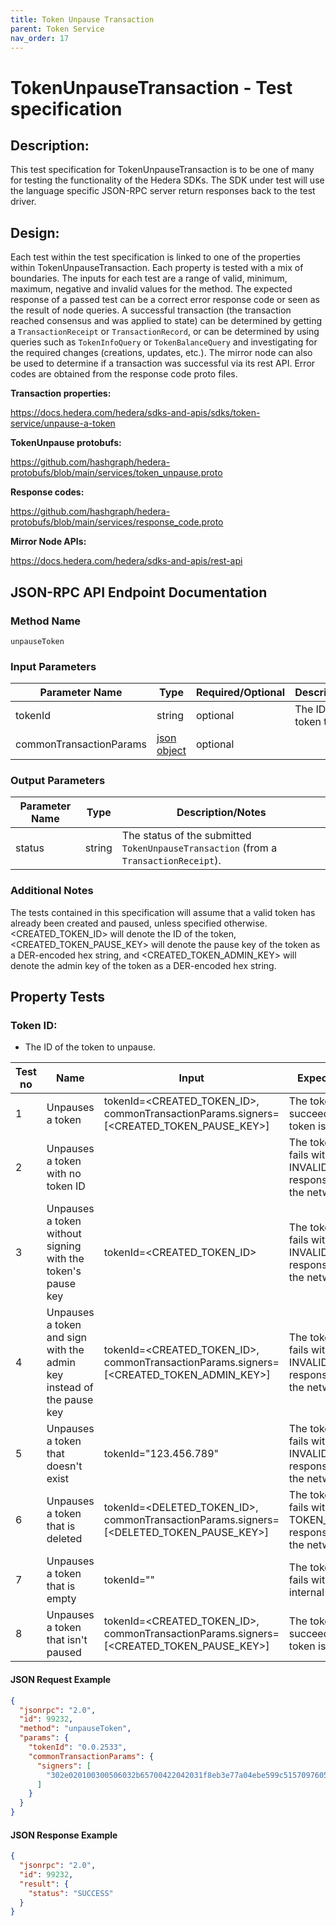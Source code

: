 ```yaml
---
title: Token Unpause Transaction
parent: Token Service
nav_order: 17
---
```

# TokenUnpauseTransaction - Test specification

## Description:
This test specification for TokenUnpauseTransaction is to be one of many for testing the functionality of the Hedera SDKs. The SDK under test will use the language specific JSON-RPC server return responses back to the test driver.

## Design:
Each test within the test specification is linked to one of the properties within TokenUnpauseTransaction. Each property is tested with a mix of boundaries. The inputs for each test are a range of valid, minimum, maximum, negative and invalid values for the method. The expected response of a passed test can be a correct error response code or seen as the result of node queries. A successful transaction (the transaction reached consensus and was applied to state) can be determined by getting a `TransactionReceipt` or `TransactionRecord`, or can be determined by using queries such as `TokenInfoQuery` or `TokenBalanceQuery` and investigating for the required changes (creations, updates, etc.). The mirror node can also be used to determine if a transaction was successful via its rest API. Error codes are obtained from the response code proto files.

**Transaction properties:**

https://docs.hedera.com/hedera/sdks-and-apis/sdks/token-service/unpause-a-token

**TokenUnpause protobufs:**

https://github.com/hashgraph/hedera-protobufs/blob/main/services/token_unpause.proto

**Response codes:**

https://github.com/hashgraph/hedera-protobufs/blob/main/services/response_code.proto

**Mirror Node APIs:**

https://docs.hedera.com/hedera/sdks-and-apis/rest-api

## JSON-RPC API Endpoint Documentation

### Method Name

`unpauseToken`

### Input Parameters

| Parameter Name          | Type                                                    | Required/Optional | Description/Notes               |
|-------------------------|---------------------------------------------------------|-------------------|---------------------------------|
| tokenId                 | string                                                  | optional          | The ID of the token to unpause. |
| commonTransactionParams | [json object](../common/commonTransactionParameters.md) | optional          |                                 |

### Output Parameters

| Parameter Name | Type   | Description/Notes                                                                    |
|----------------|--------|--------------------------------------------------------------------------------------|
| status         | string | The status of the submitted `TokenUnpauseTransaction` (from a `TransactionReceipt`). |

### Additional Notes

The tests contained in this specification will assume that a valid token has already been created and paused, unless specified otherwise. <CREATED_TOKEN_ID> will denote the ID of the token, <CREATED_TOKEN_PAUSE_KEY> will denote the pause key of the token as a DER-encoded hex string, and <CREATED_TOKEN_ADMIN_KEY> will denote the admin key of the token as a DER-encoded hex string.

## Property Tests

### **Token ID:**

- The ID of the token to unpause.

| Test no | Name                                                                  | Input                                                                                   | Expected response                                                                 | Implemented (Y/N) |
|---------|-----------------------------------------------------------------------|-----------------------------------------------------------------------------------------|-----------------------------------------------------------------------------------|-------------------|
| 1       | Unpauses a token                                                      | tokenId=<CREATED_TOKEN_ID>, commonTransactionParams.signers=[<CREATED_TOKEN_PAUSE_KEY>] | The token unpause succeeds and the token is unpaused.                             | Y                 |
| 2       | Unpauses a token with no token ID                                     |                                                                                         | The token unpause fails with an INVALID_TOKEN_ID response code from the network.  | Y                 |
| 3       | Unpauses a token without signing with the token's pause key           | tokenId=<CREATED_TOKEN_ID>                                                              | The token unpause fails with an INVALID_SIGNATURE response code from the network. | Y                 |
| 4       | Unpauses a token and sign with the admin key instead of the pause key | tokenId=<CREATED_TOKEN_ID>, commonTransactionParams.signers=[<CREATED_TOKEN_ADMIN_KEY>] | The token unpause fails with an INVALID_SIGNATURE response code from the network. | Y                 |
| 5       | Unpauses a token that doesn't exist                                   | tokenId="123.456.789"                                                                   | The token unpause fails with an INVALID_TOKEN_ID response code from the network.  | Y                 |
| 6       | Unpauses a token that is deleted                                      | tokenId=<DELETED_TOKEN_ID>, commonTransactionParams.signers=[<DELETED_TOKEN_PAUSE_KEY>] | The token unpause fails with an TOKEN_WAS_DELETED response code from the network. | Y                 |
| 7       | Unpauses a token that is empty                                        | tokenId=""                                                                              | The token unpause fails with an SDK internal error.                               | Y                 |
| 8       | Unpauses a token that isn't paused                                    | tokenId=<CREATED_TOKEN_ID>, commonTransactionParams.signers=[<CREATED_TOKEN_PAUSE_KEY>] | The token unpause succeeds and the token is unpaused.                             | Y                 |

#### JSON Request Example

```json
{
  "jsonrpc": "2.0",
  "id": 99232,
  "method": "unpauseToken",
  "params": {
    "tokenId": "0.0.2533",
    "commonTransactionParams": {
      "signers": [
        "302e020100300506032b65700422042031f8eb3e77a04ebe599c51570976053009e619414f26bdd39676a5d3b2782a1d"
      ]
    }
  }
}
```

#### JSON Response Example

```json
{
  "jsonrpc": "2.0",
  "id": 99232,
  "result": {
    "status": "SUCCESS"
  }
}
```